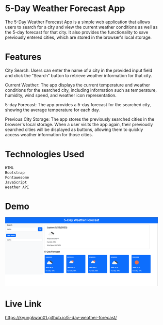 # 5-Day Weather Forecast App

The 5-Day Weather Forecast App is a simple web application that allows users to search for a city and view the current weather conditions as well as the 5-day forecast for that city. It also provides the functionality to save previously entered cities, which are stored in the browser's local storage.

# Features

City Search: Users can enter the name of a city in the provided input field and click the "Search" button to retrieve weather information for that city.

Current Weather: The app displays the current temperature and weather conditions for the searched city, including information such as temperature, humidity, wind speed, and weather icon representation.

5-day Forecast: The app provides a 5-day forecast for the searched city, showing the average temperature for each day.

Previous City Storage: The app stores the previously searched cities in the browser's local storage. When a user visits the app again, their previously searched cities will be displayed as buttons, allowing them to quickly access weather information for those cities.

# Technologies Used

    HTML
    Bootstrap
    Fontawesome
    JavaScript
    Weather API

# Demo

![Demo](./assets/images/Demo.png)

# Live Link

https://kyungkwon01.github.io/5-day-weather-forecast/

